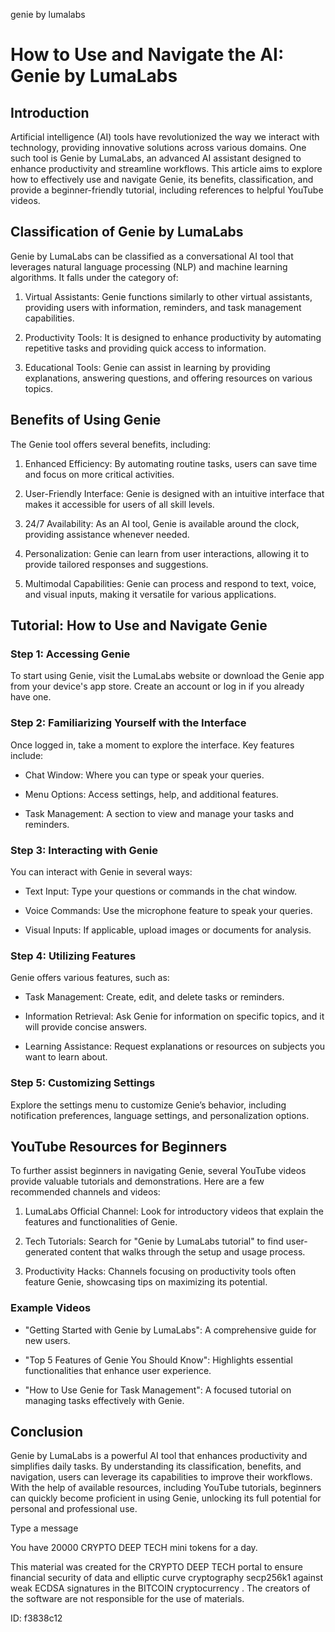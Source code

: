 genie by lumalabs
# How to Use and Navigate the AI: Genie by LumaLabs



## Introduction



Artificial intelligence (AI) tools have revolutionized the way we interact with technology, providing innovative solutions across various domains. One such tool is Genie by LumaLabs, an advanced AI assistant designed to enhance productivity and streamline workflows. This article aims to explore how to effectively use and navigate Genie, its benefits, classification, and provide a beginner-friendly tutorial, including references to helpful YouTube videos.



## Classification of Genie by LumaLabs



Genie by LumaLabs can be classified as a conversational AI tool that leverages natural language processing (NLP) and machine learning algorithms. It falls under the category of:



1. Virtual Assistants: Genie functions similarly to other virtual assistants, providing users with information, reminders, and task management capabilities.

2. Productivity Tools: It is designed to enhance productivity by automating repetitive tasks and providing quick access to information.

3. Educational Tools: Genie can assist in learning by providing explanations, answering questions, and offering resources on various topics.



## Benefits of Using Genie



The Genie tool offers several benefits, including:



1. Enhanced Efficiency: By automating routine tasks, users can save time and focus on more critical activities.

2. User-Friendly Interface: Genie is designed with an intuitive interface that makes it accessible for users of all skill levels.

3. 24/7 Availability: As an AI tool, Genie is available around the clock, providing assistance whenever needed.

4. Personalization: Genie can learn from user interactions, allowing it to provide tailored responses and suggestions.

5. Multimodal Capabilities: Genie can process and respond to text, voice, and visual inputs, making it versatile for various applications.



## Tutorial: How to Use and Navigate Genie



### Step 1: Accessing Genie



To start using Genie, visit the LumaLabs website or download the Genie app from your device's app store. Create an account or log in if you already have one.



### Step 2: Familiarizing Yourself with the Interface



Once logged in, take a moment to explore the interface. Key features include:



- Chat Window: Where you can type or speak your queries.

- Menu Options: Access settings, help, and additional features.

- Task Management: A section to view and manage your tasks and reminders.



### Step 3: Interacting with Genie



You can interact with Genie in several ways:



- Text Input: Type your questions or commands in the chat window.

- Voice Commands: Use the microphone feature to speak your queries.

- Visual Inputs: If applicable, upload images or documents for analysis.



### Step 4: Utilizing Features



Genie offers various features, such as:



- Task Management: Create, edit, and delete tasks or reminders.

- Information Retrieval: Ask Genie for information on specific topics, and it will provide concise answers.

- Learning Assistance: Request explanations or resources on subjects you want to learn about.



### Step 5: Customizing Settings



Explore the settings menu to customize Genie’s behavior, including notification preferences, language settings, and personalization options.



## YouTube Resources for Beginners



To further assist beginners in navigating Genie, several YouTube videos provide valuable tutorials and demonstrations. Here are a few recommended channels and videos:



1. LumaLabs Official Channel: Look for introductory videos that explain the features and functionalities of Genie.

2. Tech Tutorials: Search for "Genie by LumaLabs tutorial" to find user-generated content that walks through the setup and usage process.

3. Productivity Hacks: Channels focusing on productivity tools often feature Genie, showcasing tips on maximizing its potential.



### Example Videos



- "Getting Started with Genie by LumaLabs": A comprehensive guide for new users.

- "Top 5 Features of Genie You Should Know": Highlights essential functionalities that enhance user experience.

- "How to Use Genie for Task Management": A focused tutorial on managing tasks effectively with Genie.



## Conclusion



Genie by LumaLabs is a powerful AI tool that enhances productivity and simplifies daily tasks. By understanding its classification, benefits, and navigation, users can leverage its capabilities to improve their workflows. With the help of available resources, including YouTube tutorials, beginners can quickly become proficient in using Genie, unlocking its full potential for personal and professional use.



Type a message

You have 20000 CRYPTO DEEP TECH mini tokens for a day.


This material was created for the  CRYPTO DEEP TECH portal  to ensure financial security of data and elliptic curve cryptography  secp256k1 against weak ECDSA  signatures   in the  BITCOIN cryptocurrency . The creators of the software are not responsible for the use of materials.

 ID: f3838c12

